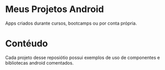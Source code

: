 # Meus Projetos Android
Apps criados durante cursos, bootcamps ou por conta própria.

# Contéudo
Cada projeto desse reposiótio possui exemplos de uso de componentes e bibliotecas android comentados.
